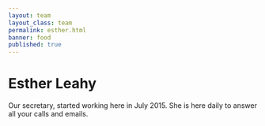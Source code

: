 ```yaml
---
layout: team
layout_class: team
permalink: esther.html
banner: food
published: true
---
```


# Esther Leahy

Our secretary, started working here in July 2015. She is here daily to answer all your calls and emails.

